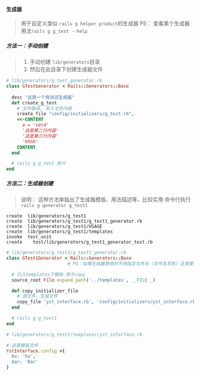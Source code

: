 #### 生成器
> 用于自定义类似 `rails g helper product`的生成器
> PS： 查看某个生成器用法`rails g g_test --help`

##### 方法一：手动创建
> 1. 手动创建 `lib/generators`目录
> 2. 然后在此目录下创建生成器文件

```ruby
# lib/generators/g_test_generator.rb
class GTestGenerator < Rails::Generators::Base
  
  desc "这是一个我测试生成器"
  def create_g_test
    # 文件路径, 写入文件内容
    create_file "config/initializers/g_test.rb", 
    <<-CONTENT
      a = 'serd'
      '这是第二行内容'
      '这是第三行内容'
      'hhhh'
    CONTENT
  end

  # rails g g_test 执行
end
```


##### 方法二：生成器创建
> 说明： 这种方法单独出了生成器模版、用法描述等，比较实用
> 命令行执行 `rails g generator g_test1`
```
create  lib/generators/g_test1
create  lib/generators/g_test1/g_test1_generator.rb
create  lib/generators/g_test1/USAGE
create  lib/generators/g_test1/templates
invoke  test_unit
create    test/lib/generators/g_test1_generator_test.rb
```
```ruby
# lib/generators/g_test1/g_test1_generator.rb
class GTest1Generator < Rails::Generators::Base 
                       # PS：如果生成器使用时不用指定文件名（文件名写死）这里要继承于 Rails::Generators::NamedBase

  # 引入templates下模版 用于copy
  source_root File.expand_path('../templates', __FILE__)

  def copy_initializer_file
    # 源文件，生成文件
    copy_file 'yst_interface.rb', 'config/initializers/yst_interface.rb'
  end

  # rails g g_test1
end
```

```ruby
# lib/generators/g_test1/templates/yst_interface.rb

# 这是模版文件
YstInterface.config ={
  hu: 'hu',
  bar: 'Bar'
}
```









